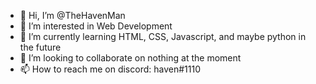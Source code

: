 - 👋 Hi, I’m @TheHavenMan
- 👀 I’m interested in Web Development 
- 🌱 I’m currently learning HTML, CSS, Javascript, and maybe python in the future
- 💞️ I’m looking to collaborate on nothing at the moment
- 📫 How to reach me on discord: haven#1110


